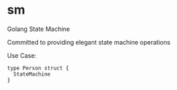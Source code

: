 # sm
Golang State Machine

Committed to providing elegant state machine operations

Use Case:

```
type Person struct {
  StateMachine
}
```
